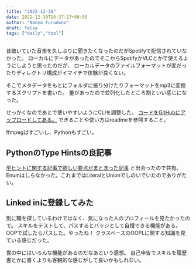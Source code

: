 ```yaml
---
title: "2022-12-30"
date: 2022-12-30T20:37:17+09:00
author: "Naoya Furudono"
draft: false
tags: ["daily","tool"]
---
```


昔聴いていた音楽を久しぶりに聞きたくなったのだがSpotifyで配信されていなかった。
ローカルにデータがあったのでそこからSpotifyかVLCとかで使えるようにしようと思ったのだが、
ローカルデータのファイルフォーマットが変だったりディレクトリ構成がイマイチで体験が良くない。

そこでメタデータをもとにフォルダに振り分けたりフォーマットをmp3に変換するスクリプトを書いた。
量があったので並列化したところ割といい感じになった。

せっかくなのであとで使いやすいようにCLIを調整した。
[コードをGitHubにアップロードしてある。](https://github.com/naoyafurudono/tools/tree/main/structure-music-files)
できることや使い方はreadmeを参照すること。

ffmpegはすごいし、Pythonもすごい。

## PythonのType Hintsの良記事

[型ヒントに関する記事で欲しい要点がまとまった記事](https://engineering.mercari.com/blog/entry/20201105-0a4057b2ba/)
と出会ったので共有。
Enumはしらなかった。これまではLiteralとUnionでしのいでいたのでありがたい。

## Linked inに登録してみた

別に職を探しているわけではなく、気になった人のプロフィールを見たかったので。
スキルをテストして、パスするとバッジとして自慢できる機能がある。
OOPで試したらパスした。やったね！
クラスベースのOOPLに関する知識を見ている感じだった。

世の中にはいろんな機能があるのだなあという感想。
自己申告でスキルを履歴書とかに書くよりも客観的な感じがして良いかもしれない。

